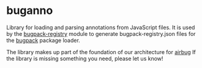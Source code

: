 buganno
=======

Library for loading and parsing annotations from JavaScript files. It is
used by the [bugpack-registry](https://github.com/airbug/bugpack-registry) module to generate bugpack-registry.json
files for the [bugpack](https://github.com/airbug/bugpack) package loader.

The library makes up part of the foundation of our architecture for [airbug](http://airbug.com)
If the library is missing something you need, please let us know!
